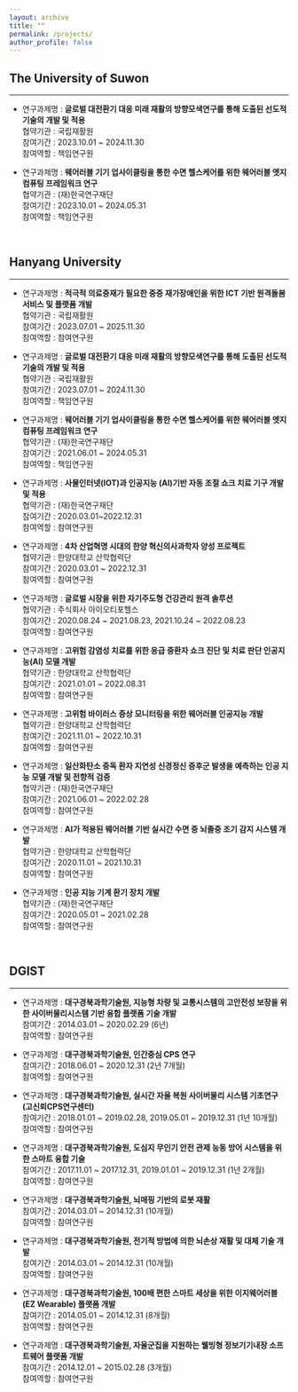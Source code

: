 ```yaml
---
layout: archive
title: ""
permalink: /projects/
author_profile: false
---
```


## The University of Suwon
***
* 연구과제명 : **글로벌 대전환기 대응 미래 재활의 방향모색연구를 통해 도출된 선도적 기술의 개발 및 적용**<br>
협약기관 : 국립재활원 <br>
참여기간 : 2023.10.01 ~ 2024.11.30 <br>
참여역할 : 책임연구원

* 연구과제명 : **웨어러블 기기 업사이클링을 통한 수면 헬스케어를 위한 웨어러블 엣지 컴퓨팅 프레임워크 연구**<br>
협약기관 : (재)한국연구재단 <br>
참여기간 : 2023.10.01 ~ 2024.05.31 <br>
참여역할 : 책임연구원


&nbsp;



## Hanyang University
***
* 연구과제명 : **적극적 의료중재가 필요한 중증 재가장애인을 위한 ICT 기반 원격돌봄 서비스 및 플랫폼 개발**<br>
협약기관 : 국립재활원 <br>
참여기간 : 2023.07.01 ~ 2025.11.30 <br>
참여역할 : 참여연구원

* 연구과제명 : **글로벌 대전환기 대응 미래 재활의 방향모색연구를 통해 도출된 선도적 기술의 개발 및 적용**<br>
협약기관 : 국립재활원 <br>
참여기간 : 2023.07.01 ~ 2024.11.30 <br>
참여역할 : 책임연구원

* 연구과제명 : **웨어러블 기기 업사이클링을 통한 수면 헬스케어를 위한 웨어러블 엣지 컴퓨팅 프레임워크 연구**<br>
협약기관 : (재)한국연구재단 <br>
참여기간 : 2021.06.01 ~ 2024.05.31 <br>
참여역할 : 책임연구원

* 연구과제명 : **사물인터넷(IOT)과 인공지능 (AI)기반 자동 조절 쇼크 치료 기구 개발 및 적용**<br>
협약기관 : (재)한국연구재단 <br>
참여기간 : 2020.03.01~2022.12.31 <br>
참여역할 : 참여연구원

* 연구과제명 : **4차 산업혁명 시대의 한양 혁신의사과학자 양성 프로젝트**<br>
협약기관 : 한양대학교 산학협력단 <br>
참여기간 : 2020.03.01 ~ 2022.12.31  <br>
참여역할 : 참여연구원

* 연구과제명 : **글로벌 시장을 위한 자기주도형 건강관리 원격 솔루션**<br>
협약기관 : 주식회사 아이오티포헬스 <br>
참여기간 : 2020.08.24 ~ 2021.08.23, 2021.10.24 ~ 2022.08.23 <br>
참여역할 : 참여연구원

* 연구과제명 : **고위험 감염성 치료를 위한 응급 중환자 쇼크 진단 및 치료 판단 인공지능(AI) 모델 개발**<br>
협약기관 : 한양대학교 산학협력단 <br>
참여기간 : 2021.01.01 ~ 2022.08.31 <br>
참여역할 : 참여연구원

* 연구과제명 : **고위험 바이러스 증상 모니터링을 위한 웨어러블 인공지능 개발**<br>
협약기관 : 한양대학교 산학협력단 <br>
참여기간 : 2021.11.01 ~ 2022.10.31 <br>
참여역할 : 참여연구원

* 연구과제명 : **일산화탄소 중독 환자 지연성 신경정신 증후군 발생을 예측하는 인공 지능 모델 개발 및 전향적 검증**<br>
협약기관 : (재)한국연구재단 <br>
참여기간 : 2021.06.01 ~ 2022.02.28 <br>
참여역할 : 참여연구원

* 연구과제명 : **AI가 적용된 웨어러블 기반 실시간 수면 중 뇌졸중 조기 감지 시스템 개발**<br>
협약기관 : 한양대학교 산학협력단 <br>
참여기간 : 2020.11.01 ~ 2021.10.31 <br>
참여역할 : 참여연구원

* 연구과제명 : **인공 지능 기계 환기 장치 개발**<br>
협약기관 : (재)한국연구재단 <br>
참여기간 : 2020.05.01 ~ 2021.02.28 <br>
참여역할 : 참여연구원


&nbsp;


## DGIST
***

* 연구과제명 : **대구경북과학기술원, 지능형 차량 및 교통시스템의 고안전성 보장을 위한 사이버물리시스템 기반 융합 플랫폼 기술 개발**<br>
참여기간 : 2014.03.01 ~ 2020.02.29 (6년) <br>
참여역할 : 참여연구원

* 연구과제명 : **대구경북과학기술원, 인간중심 CPS 연구**<br>
참여기간 : 2018.06.01 ~ 2020.12.31 (2년 7개월) <br>
참여역할 : 참여연구원

* 연구과제명 : **대구경북과학기술원, 실시간 자율 복원 사이버물리 시스템 기초연구 (고신뢰CPS연구센터)**<br>
참여기간 : 2018.01.01 ~ 2019.02.28, 2019.05.01 ~ 2019.12.31 (1년 10개월) <br>
참여역할 : 참여연구원

* 연구과제명 : **대구경북과학기술원, 도심지 무인기 안전 관제 능동 방어 시스템을 위한 스마트 융합 기술**<br>
참여기간 : 2017.11.01 ~ 2017.12.31, 2019.01.01 ~ 2019.12.31 (1년 2개월) <br>
참여역할 : 참여연구원

* 연구과제명 : **대구경북과학기술원, 뇌매핑 기반의 로봇 재활**<br>
참여기간 : 2014.03.01 ~ 2014.12.31 (10개월) <br>
참여역할 : 참여연구원

* 연구과제명 : **대구경북과학기술원, 전기적 방법에 의한 뇌손상 재활 및 대체 기술 개발**<br>
참여기간 : 2014.03.01 ~ 2014.12.31 (10개월) <br>
참여역할 : 참여연구원

* 연구과제명 : **대구경북과학기술원, 100배 편한 스마트 세상을 위한 이지웨어러블(EZ Wearable) 플랫폼 개발**<br>
참여기간 : 2014.05.01 ~ 2014.12.31 (8개월) <br>
참여역할 : 참여연구원

* 연구과제명 : **대구경북과학기술원, 자율군집을 지원하는 웰빙형 정보기기내장 소프트웨어 플랫폼 개발**<br>
참여기간 : 2014.12.01 ~ 2015.02.28 (3개월) <br>
참여역할 : 참여연구원
